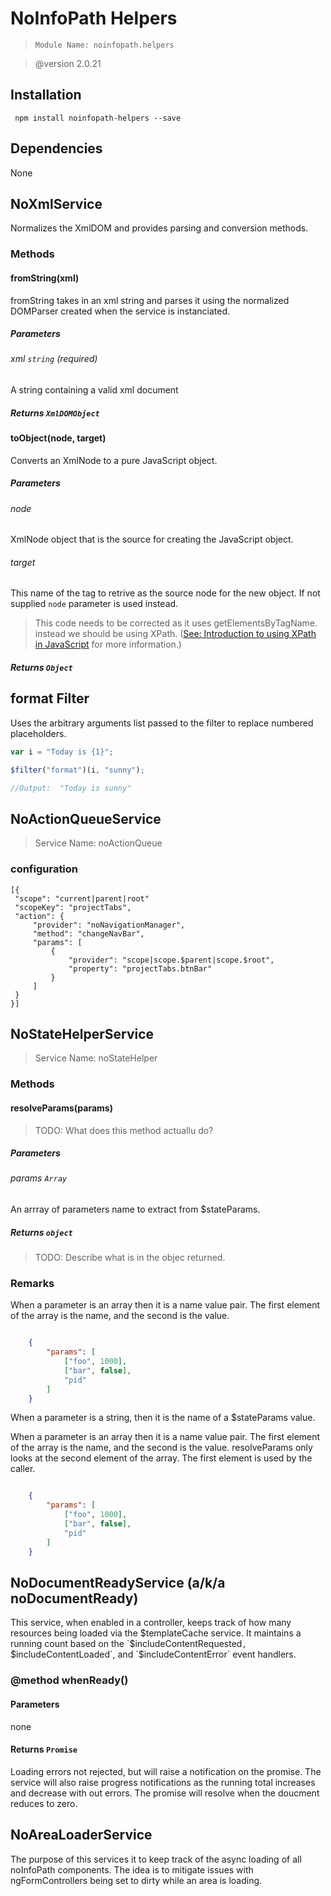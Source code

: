 # NoInfoPath Helpers

> `Module Name: noinfopath.helpers`

> @version 2.0.21

 ## Installation
     npm install noinfopath-helpers --save

 ## Dependencies
 None


## NoXmlService

Normalizes the XmlDOM and provides parsing and conversion methods.

### Methods

#### fromString(xml)

fromString takes in an xml string and parses it using
the normalized DOMParser created when the service
is instanciated.

##### Parameters

###### xml `string` (required)

A string containing a valid xml document

##### Returns `XmlDOMObject`

#### toObject(node, target)

Converts an XmlNode to a pure JavaScript object.

##### Parameters

###### node

XmlNode object that is the source for creating the JavaScript object.

###### target

This name of the tag to retrive as the source node for the new object.
If not supplied `node` parameter is used instead.

> This code needs to be corrected as it uses getElementsByTagName. instead
> we should be using XPath.
> ([See: Introduction to using XPath in JavaScript](https://developer.mozilla.org/en-US/docs/Introduction_to_using_XPath_in_JavaScript) for more information.)

##### Returns `Object`

## format Filter

Uses the arbitrary arguments list passed to the filter to
replace numbered placeholders.

```js
var i = "Today is {1}";

$filter("format")(i, "sunny");

//Output:  "Today is sunny"
```

## NoActionQueueService

> Service Name: noActionQueue

### configuration


	[{
	 "scope": "current|parent|root"
	 "scopeKey": "projectTabs",
	 "action": {
		 "provider": "noNavigationManager",
		 "method": "changeNavBar",
		 "params": [
			 {
				 "provider": "scope|scope.$parent|scope.$root",
				 "property": "projectTabs.btnBar"
			 }
		 ]
	 }
	}]




## NoStateHelperService

> Service Name: noStateHelper

### Methods

#### resolveParams(params)

> TODO: What does this method actuallu do?

##### Parameters

###### params `Array`

An arrray of parameters name to extract from $stateParams.

##### Returns `object`

> TODO: Describe what is in the objec returned.

### Remarks


When a parameter is an array then it is a name value pair.
The first element of the array is the name, and the second
is the value.

```json

	{
		"params": [
			["foo", 1000],
			["bar", false],
			"pid"
		]
	}

```

When a parameter is a string, then it is the name
of a $stateParams value.

When a parameter is an array then it is a name value pair.
The first element of the array is the name, and the second
is the value. resolveParams only looks at the second element
of the array. The first element is used by the caller.

```json

	{
		"params": [
			["foo", 1000],
			["bar", false],
			"pid"
		]
	}

```

## NoDocumentReadyService  (a/k/a noDocumentReady)

This service, when enabled in a controller, keeps track of how many resources
being loaded via the $templateCache service. It maintains a running count
based on the `$includeContentRequested`, `$includeContentLoaded`, and
`$includeContentError` event handlers.


### @method whenReady()

#### Parameters
none

#### Returns `Promise`

Loading errors not rejected, but will raise a notification
on the promise.  The service will also raise progress notifications as the
running total increases and decrease with out errors. The promise will
resolve when the doucment reduces to zero.



## NoAreaLoaderService

The purpose of this services it to keep track of the async loading of all
noInfoPath components. The idea is to mitigate issues with ngFormControllers
being set to dirty while an area is loading.

